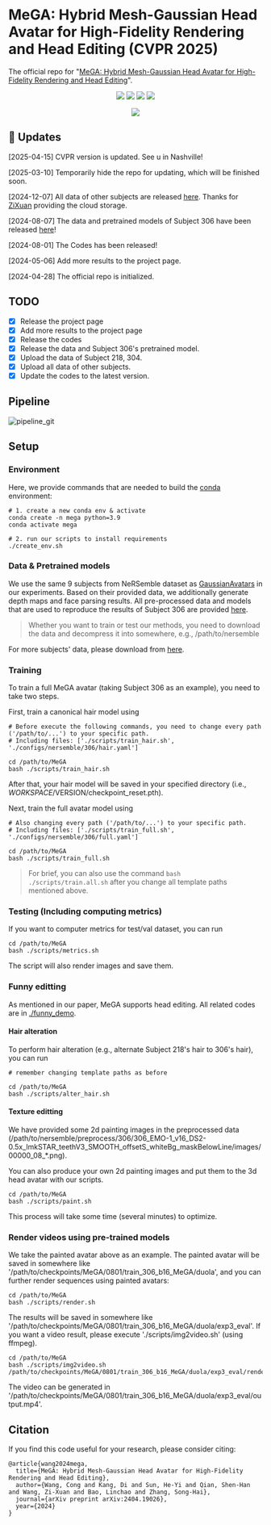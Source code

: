 # MeGA: Hybrid Mesh-Gaussian Head Avatar for High-Fidelity Rendering and Head Editing (CVPR 2025)
The official repo for "[MeGA: Hybrid Mesh-Gaussian Head Avatar for High-Fidelity Rendering and Head Editing](https://arxiv.org/abs/2404.19026)".

<p align="center">
<a href="https://arxiv.org/abs/2404.19026"><img src="https://img.shields.io/badge/Arxiv-2404.19026-B31B1B.svg"></a>
<a href="https://conallwang.github.io/MeGA_Pages/"><img src="https://img.shields.io/badge/Project-Page-blue"></a>
<a href="https://drive.google.com/drive/folders/1R7fNJnWu6ZSqbIvpUWbAUfb5qdq2a8sp?usp=sharing"><img src="https://img.shields.io/badge/Models-Google_Drive-green"></a>
<a href="https://conallwang.github.io/MeGA_Pages/"><img src="https://img.shields.io/badge/Dataset-Google_Drive-brightgreen"></a>
</p>

<p align="center">
  <img src="./assets/git_demo.gif" />
</p>

## :mega: Updates

[2025-04-15] CVPR version is updated. See u in Nashville!

[2025-03-10] Temporarily hide the repo for updating, which will be finished soon.

[2024-12-07] All data of other subjects are released [here](https://drive.google.com/drive/folders/1N7pzrTtwBKQ033SZG5kukpFvT2RqoLXg?usp=sharing). Thanks for [ZiXuan](https://scholar.google.com/citations?user=3i9GwyIAAAAJ) providing the cloud storage. 

[2024-08-07] The data and pretrained models of Subject 306 have been released [here](https://drive.google.com/drive/folders/1R7fNJnWu6ZSqbIvpUWbAUfb5qdq2a8sp?usp=sharing)!

[2024-08-01] The Codes has been released!

[2024-05-06] Add more results to the project page.

[2024-04-28] The official repo is initialized.

## TODO

- [x] Release the project page
- [x] Add more results to the project page
- [x] Release the codes
- [x] Release the data and Subject 306's pretrained model.
- [x] Upload the data of Subject 218, 304.
- [x] Upload all data of other subjects.
- [x] Update the codes to the latest version.

## Pipeline

![pipeline_git](https://github.com/user-attachments/assets/461d5f5a-5451-407d-928c-5310478e855d)


## Setup

### Environment

Here, we provide commands that are needed to build the [conda](https://docs.anaconda.com/miniconda/#latest-miniconda-installer-links) environment:
```shell
# 1. create a new conda env & activate
conda create -n mega python=3.9
conda activate mega

# 2. run our scripts to install requirements
./create_env.sh
```

### Data & Pretrained models

We use the same 9 subjects from NeRSemble dataset as [GaussianAvatars](https://github.com/ShenhanQian/GaussianAvatars) in our experiments. Based on their provided data, we additionally generate depth maps and face parsing results. All pre-processed data and models that are used to reproduce the results of Subject 306 are provided [here](https://drive.google.com/drive/folders/1R7fNJnWu6ZSqbIvpUWbAUfb5qdq2a8sp?usp=sharing). 

> Whether you want to train or test our methods, you need to download the data and decompress it into somewhere, e.g., /path/to/nersemble

For more subjects' data, please download from [here](https://drive.google.com/drive/folders/1N7pzrTtwBKQ033SZG5kukpFvT2RqoLXg?usp=sharing). 

### Training

To train a full MeGA avatar (taking Subject 306 as an example), you need to take two steps.

First, train a canonical hair model using
```shell
# Before execute the following commands, you need to change every path ('/path/to/...') to your specific path.
# Including files: ['./scripts/train_hair.sh', './configs/nersemble/306/hair.yaml']

cd /path/to/MeGA
bash ./scripts/train_hair.sh
```

After that, your hair model will be saved in your specified directory (i.e., $WORKSPACE/$VERSION/checkpoint_reset.pth).

Next, train the full avatar model using
```shell
# Also changing every path ('/path/to/...') to your specific path.
# Including files: ['./scripts/train_full.sh', './configs/nersemble/306/full.yaml']

cd /path/to/MeGA
bash ./scripts/train_full.sh
```

> For brief, you can also use the command ```bash ./scripts/train.all.sh``` after you change all template paths mentioned above.

### Testing (Including computing metrics)

If you want to computer metrics for test/val dataset, you can run
```shell
cd /path/to/MeGA
bash ./scripts/metrics.sh
```

The script will also render images and save them.


### Funny editting

As mentioned in our paper, MeGA supports head editing. All related codes are in [./funny_demo](./funny_demo/).

#### Hair alteration

To perform hair alteration (e.g., alternate Subject 218's hair to 306's hair), you can run

```shell
# remember changing template paths as before

cd /path/to/MeGA
bash ./scripts/alter_hair.sh
```

#### Texture editting

We have provided some 2d painting images in the preprocessed data (/path/to/nersemble/preprocess/306/306_EMO-1_v16_DS2-0.5x_lmkSTAR_teethV3_SMOOTH_offsetS_whiteBg_maskBelowLine/images/00000_08_*.png). 

You can also produce your own 2d painting images and put them to the 3d head avatar with our scripts.

```shell
cd /path/to/MeGA
bash ./scripts/paint.sh
```

This process will take some time (several minutes) to optimize.

### Render videos using pre-trained models

We take the painted avatar above as an example. The painted avatar will be saved in somewhere like '/path/to/checkpoints/MeGA/0801/train_306_b16_MeGA/duola', and you can further render sequences using painted avatars:
```shell
cd /path/to/MeGA
bash ./scripts/render.sh
```

The results will be saved in somewhere like '/path/to/checkpoints/MeGA/0801/train_306_b16_MeGA/duola/exp3_eval'. If you want a video result, please execute './scripts/img2video.sh' (using ffmpeg).
```shell
cd /path/to/MeGA
bash ./scripts/img2video.sh /path/to/checkpoints/MeGA/0801/train_306_b16_MeGA/duola/exp3_eval/renders
```

The video can be generated in '/path/to/checkpoints/MeGA/0801/train_306_b16_MeGA/duola/exp3_eval/output.mp4'.

## Citation

If you find this code useful for your research, please consider citing:
```
@article{wang2024mega,
  title={MeGA: Hybrid Mesh-Gaussian Head Avatar for High-Fidelity Rendering and Head Editing},
  author={Wang, Cong and Kang, Di and Sun, He-Yi and Qian, Shen-Han and Wang, Zi-Xuan and Bao, Linchao and Zhang, Song-Hai},
  journal={arXiv preprint arXiv:2404.19026},
  year={2024}
}
```
